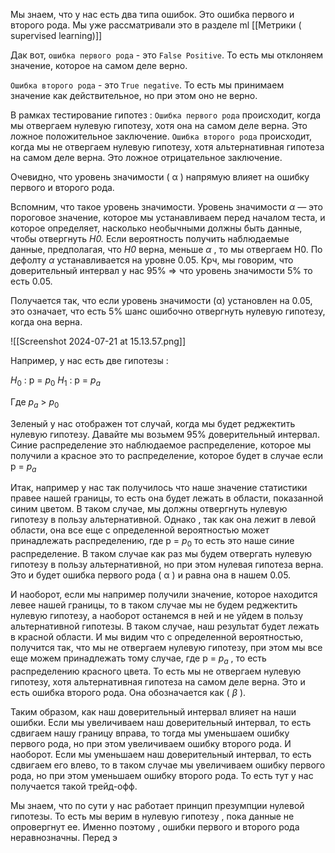 Мы знаем, что у нас есть два типа ошибок. Это ошибка первого и второго рода. Мы уже рассматривали это в разделе ml [[Метрики ( supervised  learning)]] 

Дак вот, `ошибка первого рода` - это `False Positive`. То есть мы отклоняем значение, которое на самом деле верно. 

`Ошибка второго рода` - это `True negative`. То есть мы принимаем значение как действительное, но при этом оно не верно.  

В рамках тестирование гипотез : `Ошибка первого рода` происходит, когда мы отвергаем нулевую гипотезу, хотя она на самом деле верна. Это ложное положительное заключение. `Ошибка второго рода` происходит, когда мы не отвергаем нулевую гипотезу, хотя альтернативная гипотеза на самом деле верна. Это ложное отрицательное заключение.

Очевидно, что уровень значимости ( α ) напрямую влияет на ошибку первого и второго рода. 

Вспомним, что такое уровень значимости. Уровень значимости _α_ — это пороговое значение, которое мы устанавливаем перед началом теста, и которое определяет, насколько необычными должны быть данные, чтобы отвергнуть _H0._ Если вероятность получить наблюдаемые данные, предполагая, что _H0_ верна, меньше _α_ , то мы отвергаем H0. По дефолту _α_ устанавливается на уровне 0.05. Крч, мы говорим, что доверительный интервал у нас 95% => что уровень значимости 5% то есть 0.05.

Получается так, что если уровень значимости (α) установлен на 0.05, это означает, что есть 5% шанс ошибочно отвергнуть нулевую гипотезу, когда она верна.

![[Screenshot 2024-07-21 at 15.13.57.png]]

Например, у нас есть две гипотезы : 

${H_0}$ : p = ${p_0}$
${H_1}$ : p = ${p_a}$

Где ${p_a}$ > ${p_0}$

Зеленый у нас отображен тот случай, когда мы будет реджектить нулевую гипотезу. Давайте мы возьмем 95% доверительный интервал.  Синие распределение это наблюдаемое распределение, которое мы получили а красное это то распределение, которое будет в случае если p = ${p_a}$

Итак, например у нас так получилось что наше значение статистики правее нашей границы, то есть она будет лежать в области, показанной синим цветом. В таком случае, мы должны отвергнуть нулевую гипотезу в пользу альтернативной. Однако , так как она лежит в левой области, она все еще с определенной вероятностью может принадлежать распределению, где  p = ${p_0}$ то есть это наше синие распределение. В таком случае как раз мы будем отвергать нулевую гипотезу в пользу альтернативной, но при этом нулевая гипотеза верна. Это и будет ошибка первого рода  ( α )  и равна она в нашем 0.05. 

И наоборот, если мы например получили значение, которое находится левее нашей границы, то в таком случае мы не будем реджектить нулевую гипотезу, а наоборот останемся в ней и не уйдем в пользу альтернативной гипотезы. В таком случае, наш результат будет лежать в красной области. И мы видим что с определенной вероятностью, получится так, что мы не отвергаем нулевую гипотезу, при этом мы все еще можем принадлежать тому случае, где  p = ${p_a}$ ,  то есть распределению красного цвета. То есть мы не отвергаем нулевую гипотезу, хотя альтернативная гипотеза на самом деле верна. Это и есть ошибка второго рода. Она обозначается как ( ${\beta}$ ). 

Таким образом, как наш доверительный интервал влияет на наши ошибки. Если мы увеличиваем наш доверительный интервал, то есть сдвигаем нашу границу вправа, то тогда мы уменьшаем ошибку первого рода, но при этом увеличиваем ошибку второго рода. И наоборот. Если мы уменьшаем наш доверительный интервал, то есть сдвигаем его влево, то в таком случае мы увеличиваем ошибку первого рода, но при этом уменьшаем ошибку второго рода. То есть тут у нас получается такой трейд-офф. 

Мы знаем, что по сути у нас работает принцип презумпции нулевой гипотезы. То есть мы верим в нулевую гипотезу , пока данные не опровергнут ее. Именно поэтому , ошибки первого и второго рода неравнозначны. Перед э





